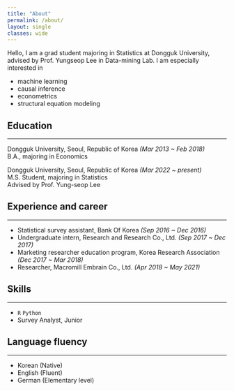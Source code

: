 ```yaml
---
title: "About"
permalink: /about/
layout: single
classes: wide
---
```


Hello, I am a grad student majoring in Statistics at Dongguk University,  
advised by Prof. Yungseop Lee in Data-mining Lab. I am especially interested in
- machine learning
- causal inference
- econometrics
- structural equation modeling

## Education
---
Dongguk University, Seoul, Republic of Korea *(Mar 2013 ~ Feb 2018)*  
B.A., majoring in Economics  
  
Dongguk University, Seoul, Republic of Korea *(Mar 2022 ~ present)*  
M.S. Student, majoring in Statistics  
Advised by Prof. Yung-seop Lee
  

## Experience and career
--- 
- Statistical survey assistant, Bank Of Korea *(Sep 2016 ~ Dec 2016)*  
- Undergraduate intern, Research and Research Co., Ltd. *(Sep 2017 ~ Dec 2017)*  
- Marketing researcher education program, Korea Research Association *(Dec 2017 ~ Mar 2018)*  
- Researcher, Macromill Embrain Co., Ltd. *(Apr 2018 ~ May 2021)*  
  
  
## Skills 
---
- <code>R</code> <code>Python</code>  
- Survey Analyst, Junior  
  
  
## Language fluency  
---
- Korean (Native)  
- English (Fluent)  
- German (Elementary level)  
  
<!--
hello 위에 사진 추가
기타 내용들 계속 추가
## Teaching
## projects
-->


